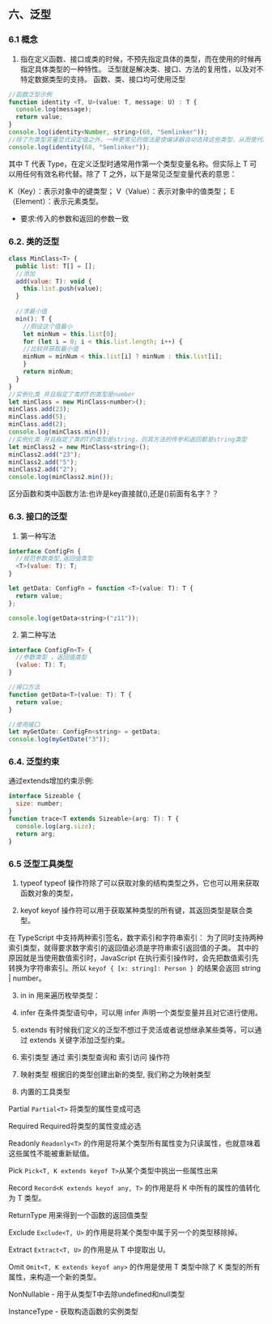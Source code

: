 ## 六、泛型
### 6.1 概念
  1. 指在定义函数、接口或类的时候，不预先指定具体的类型，而在使用的时候再指定具体类型的一种特性。
  泛型就是解决类、接口、方法的复用性，以及对不特定数据类型的支持。
  函数、类、接口均可使用泛型
  ```JavaScript
  //函数泛型示例
  function identity <T, U>(value: T, message: U) : T {  
    console.log(message);  
    return value;
  }
  console.log(identity<Number, string>(68, "Semlinker"));
  //除了为类型变量显式设定值之外，一种更常见的做法是使编译器自动选择这些类型，从而使代码更简洁。我们可以完全省略尖括号
  console.log(identity(68, "Semlinker"));
  ```
  其中 T 代表 Type，在定义泛型时通常用作第一个类型变量名称。但实际上 T 可以用任何有效名称代替。除了 T 之外，以下是常见泛型变量代表的意思：

  K（Key）：表示对象中的键类型；
  V（Value）：表示对象中的值类型；
  E（Element）：表示元素类型。
   
  * 要求:传入的参数和返回的参数一致


### 6.2. 类的泛型
  ```JavaScript
  class MinClass<T> {
    public list: T[] = [];
    //添加
    add(value: T): void {
      this.list.push(value);
    }
    
    //求最小值
    min(): T {
      //假设这个值最小
      let minNum = this.list[0];
      for (let i = 0; i < this.list.length; i++) {
      //比较并获取最小值
      minNum = minNum < this.list[i] ? minNum : this.list[i];
      }
      return minNum;
    }
  }
  //实例化类 并且指定了类的T的类型是number
  let minClass = new MinClass<number>(); 
  minClass.add(23);
  minClass.add(5);
  minClass.add(2);
  console.log(minClass.min());
  //实例化类 并且指定了类的T的类型是string，则其方法的传参和返回都是string类型
  let minClass2 = new MinClass<string>();
  minClass2.add("23");
  minClass2.add("5");
  minClass2.add("2");
  console.log(minClass2.min());
  ```


  区分函数和类中函数方法:也许是key直接就(),还是()前面有名字？？

### 6.3. 接口的泛型

  1. 第一种写法
  ```javascript
  interface ConfigFn {
    //规范参数类型,返回值类型
    <T>(value: T): T;
  }

  let getData: ConfigFn = function <T>(value: T): T {
    return value;
  };

  console.log(getData<string>("z11"));
  ```

  2. 第二种写法
  ```javascript
  interface ConfigFn<T> {
    //参数类型 ，返回值类型
    (value: T): T;
  }

  //接口方法
  function getData<T>(value: T): T {
    return value;
  }

  //使用接口
  let myGetDate: ConfigFn<string> = getData;
  console.log(myGetDate("3"));
  ```

### 6.4. 泛型约束
  通过extends增加约束示例:
  ```javascript
  interface Sizeable {
    size: number;
  }
  function trace<T extends Sizeable>(arg: T): T {
    console.log(arg.size);  
    return arg;
  }
  ```
  
### 6.5 泛型工具类型
    
  1. typeof
  typeof 操作符除了可以获取对象的结构类型之外，它也可以用来获取函数对象的类型，

  2. keyof
  keyof 操作符可以用于获取某种类型的所有键，其返回类型是联合类型。

  在 TypeScript 中支持两种索引签名，数字索引和字符串索引：
  为了同时支持两种索引类型，就得要求数字索引的返回值必须是字符串索引返回值的子类。
  其中的原因就是当使用数值索引时，JavaScript 在执行索引操作时，会先把数值索引先转换为字符串索引。所以 `keyof { [x: string]: Person } `的结果会返回 string | number。


  3. in
  in 用来遍历枚举类型：


  4. infer
  在条件类型语句中，可以用 infer 声明一个类型变量并且对它进行使用。

  5. extends
  有时候我们定义的泛型不想过于灵活或者说想继承某些类等，可以通过 extends 关键字添加泛型约束。

  6. 索引类型
  通过 索引类型查询和 索引访问 操作符

  7. 映射类型
  根据旧的类型创建出新的类型, 我们称之为映射类型




  8. 内置的工具类型

  Partial
  `Partial<T>` 将类型的属性变成可选

  Required
  Required将类型的属性变成必选

  Readonly
  `Readonly<T>` 的作用是将某个类型所有属性变为只读属性，也就意味着这些属性不能被重新赋值。

  Pick
  `Pick<T, K extends keyof T>`从某个类型中挑出一些属性出来

  Record
  `Record<K extends keyof any, T>` 的作用是将 K 中所有的属性的值转化为 T 类型。

  ReturnType
  用来得到一个函数的返回值类型

  Exclude
  `Exclude<T, U>` 的作用是将某个类型中属于另一个的类型移除掉。

  Extract
  `Extract<T, U>` 的作用是从 T 中提取出 U。

  Omit
  `Omit<T, K extends keyof any>` 的作用是使用 T 类型中除了 K 类型的所有属性，来构造一个新的类型。


NonNullable<T> - 用于从类型T中去除undefined和null类型
 
InstanceType<T> - 获取构造函数的实例类型
